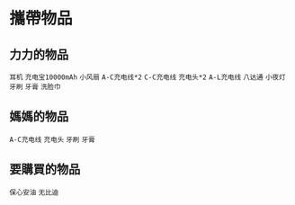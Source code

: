 # 攜帶物品
## 力力的物品
`耳机` `充电宝10000mAh` `小风扇` `A-C充电线*2` `C-C充电线` `充电头*2` `A-L充电线` `八达通` `小夜灯` `牙刷` `牙膏` `洗脸巾`
## 媽媽的物品
`A-C充电线` `充电头` `牙刷` `牙膏`
## 要購買的物品
`保心安油` `无比迪` 